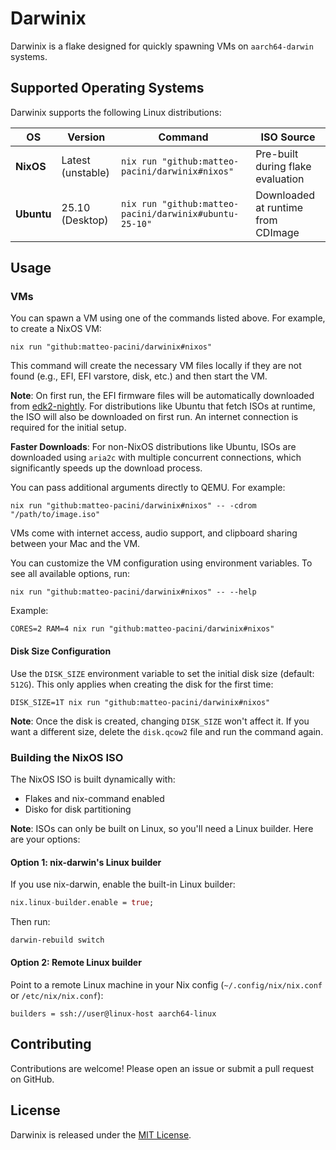 # Darwinix

Darwinix is a flake designed for quickly spawning VMs on `aarch64-darwin` systems. 

## Supported Operating Systems

Darwinix supports the following Linux distributions:

| OS | Version | Command | ISO Source |
|---|---|---|---|
| **NixOS** | Latest (unstable) | `nix run "github:matteo-pacini/darwinix#nixos"` | Pre-built during flake evaluation |
| **Ubuntu** | 25.10 (Desktop) | `nix run "github:matteo-pacini/darwinix#ubuntu-25-10"` | Downloaded at runtime from CDImage |

## Usage

### VMs

You can spawn a VM using one of the commands listed above. For example, to create a NixOS VM:

```
nix run "github:matteo-pacini/darwinix#nixos"
```

This command will create the necessary VM files locally if they are not found (e.g., EFI, EFI varstore, disk, etc.) and then start the VM.

**Note**: On first run, the EFI firmware files will be automatically downloaded from [edk2-nightly](https://retrage.github.io/edk2-nightly/). For distributions like Ubuntu that fetch ISOs at runtime, the ISO will also be downloaded on first run. An internet connection is required for the initial setup.

**Faster Downloads**: For non-NixOS distributions like Ubuntu, ISOs are downloaded using `aria2c` with multiple concurrent connections, which significantly speeds up the download process.

You can pass additional arguments directly to QEMU. For example:

```
nix run "github:matteo-pacini/darwinix#nixos" -- -cdrom "/path/to/image.iso"
```

VMs come with internet access, audio support, and clipboard sharing between your Mac and the VM.

You can customize the VM configuration using environment variables. To see all available options, run:

```
nix run "github:matteo-pacini/darwinix#nixos" -- --help
```

Example:

```
CORES=2 RAM=4 nix run "github:matteo-pacini/darwinix#nixos"
```

#### Disk Size Configuration

Use the `DISK_SIZE` environment variable to set the initial disk size (default: `512G`). This only applies when creating the disk for the first time:

```
DISK_SIZE=1T nix run "github:matteo-pacini/darwinix#nixos"
```

**Note**: Once the disk is created, changing `DISK_SIZE` won't affect it. If you want a different size, delete the `disk.qcow2` file and run the command again.

### Building the NixOS ISO

The NixOS ISO is built dynamically with:
- Flakes and nix-command enabled
- Disko for disk partitioning

**Note**: ISOs can only be built on Linux, so you'll need a Linux builder. Here are your options:

#### Option 1: nix-darwin's Linux builder

If you use nix-darwin, enable the built-in Linux builder:

```nix
nix.linux-builder.enable = true;
```

Then run:
```bash
darwin-rebuild switch
```

#### Option 2: Remote Linux builder

Point to a remote Linux machine in your Nix config (`~/.config/nix/nix.conf` or `/etc/nix/nix.conf`):

```
builders = ssh://user@linux-host aarch64-linux
```

## Contributing

Contributions are welcome! Please open an issue or submit a pull request on GitHub.

## License

Darwinix is released under the [MIT License](LICENSE).
